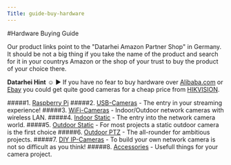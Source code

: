 ```yaml
---
Title: guide-buy-hardware
---
```

#Hardware Buying Guide

Our product links point to the "Datarhei Amazon Partner Shop" in Germany. It should be not a big thing if you take the name of the product and search for it in your countrys Amazon or the shop of your trust to buy the product of your choice there.

**Datarhei Hint** ☺ ► If you have no fear to buy hardware over <a target= "_blank" href="http://www.alibaba.com/trade/search?fsb=y&IndexArea=product_en&CatId=&SearchText=hikvision">Alibaba.com</a> or <a target= "_blank" href="http://www.ebay.com/sch/i.html?_from=R40&_trksid=p2050601.m570.l1313.TR0.TRC0.H0.Xhikvision.TRS0&_nkw=hikvision&_sacat=0">Ebay</a> you could get quite good cameras for a cheap price from <a target= "_blank" href="http://www.hikvision.com/">HIKVISION</a>.

#####1. [Raspberry Pi](../wiki/buy-hardware-raspi.html)
#####2. [USB-Cameras](../wiki/buy-hardware-usbcam.html) - The entry in your streaming experience! 
#####3. [WiFi-Cameras](../wiki/buy-hardware-wificam.html)  - Indoor/Outdoor network cameras with wireless LAN.
#####4. [Indoor Static](../wiki/buy-hardware-static-indoor.html) - The entry into the network camera world.
#####5. [Outdoor Static](../wiki/buy-hardware-static-outdoor.html)  - For most projects a static outdoor camera is the first choice
#####6. [Outdoor PTZ](../wiki/buy-hardware-ptz-outdoor.html) - The all-rounder for ambitious projects.
#####7. [DIY IP-Cameras](../wiki/diy-stuff.html) - To build your own network camera is not so difficult as you think!
#####8. [Accessories](../wiki/buy-hardware-accessories.html) - Usefull things for your camera project.